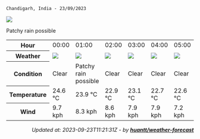 

`Chandigarh, India - 23/09/2023`

<img src="https://cdn.weatherapi.com/weather/64x64/day/176.png"/>

Patchy rain possible


<table>
    <tr>
        <th>Hour</th>
        <td>00:00</td><td>01:00</td><td>02:00</td><td>03:00</td><td>04:00</td><td>05:00</td><td>06:00</td><td>07:00</td><td>08:00</td><td>09:00</td><td>10:00</td><td>11:00</td><td>12:00</td><td>13:00</td><td>14:00</td><td>15:00</td><td>16:00</td><td>17:00</td><td>18:00</td><td>19:00</td><td>20:00</td><td>21:00</td><td>22:00</td><td>23:00</td>
    </tr>
    <tr>
        <th>Weather</th>
        <td><img src="https://cdn.weatherapi.com/weather/64x64/night/113.png"></img></td><td><img src="https://cdn.weatherapi.com/weather/64x64/night/176.png"></img></td><td><img src="https://cdn.weatherapi.com/weather/64x64/night/113.png"></img></td><td><img src="https://cdn.weatherapi.com/weather/64x64/night/113.png"></img></td><td><img src="https://cdn.weatherapi.com/weather/64x64/night/113.png"></img></td><td><img src="https://cdn.weatherapi.com/weather/64x64/night/113.png"></img></td><td><img src="https://cdn.weatherapi.com/weather/64x64/day/176.png"></img></td><td><img src="https://cdn.weatherapi.com/weather/64x64/day/113.png"></img></td><td><img src="https://cdn.weatherapi.com/weather/64x64/day/113.png"></img></td><td><img src="https://cdn.weatherapi.com/weather/64x64/day/113.png"></img></td><td><img src="https://cdn.weatherapi.com/weather/64x64/day/113.png"></img></td><td><img src="https://cdn.weatherapi.com/weather/64x64/day/113.png"></img></td><td><img src="https://cdn.weatherapi.com/weather/64x64/day/113.png"></img></td><td><img src="https://cdn.weatherapi.com/weather/64x64/day/113.png"></img></td><td><img src="https://cdn.weatherapi.com/weather/64x64/day/113.png"></img></td><td><img src="https://cdn.weatherapi.com/weather/64x64/day/113.png"></img></td><td><img src="https://cdn.weatherapi.com/weather/64x64/day/113.png"></img></td><td><img src="https://cdn.weatherapi.com/weather/64x64/day/113.png"></img></td><td><img src="https://cdn.weatherapi.com/weather/64x64/night/113.png"></img></td><td><img src="https://cdn.weatherapi.com/weather/64x64/night/113.png"></img></td><td><img src="https://cdn.weatherapi.com/weather/64x64/night/113.png"></img></td><td><img src="https://cdn.weatherapi.com/weather/64x64/night/113.png"></img></td><td><img src="https://cdn.weatherapi.com/weather/64x64/night/113.png"></img></td><td><img src="https://cdn.weatherapi.com/weather/64x64/night/176.png"></img></td>
    </tr>
    <tr>
        <th>Condition</th>
        <td width="200px">Clear</td><td width="200px">Patchy rain possible</td><td width="200px">Clear</td><td width="200px">Clear</td><td width="200px">Clear</td><td width="200px">Clear</td><td width="200px">Patchy rain possible</td><td width="200px">Sunny</td><td width="200px">Sunny</td><td width="200px">Sunny</td><td width="200px">Sunny</td><td width="200px">Sunny</td><td width="200px">Sunny</td><td width="200px">Sunny</td><td width="200px">Sunny</td><td width="200px">Sunny</td><td width="200px">Sunny</td><td width="200px">Sunny</td><td width="200px">Clear</td><td width="200px">Clear</td><td width="200px">Clear</td><td width="200px">Clear</td><td width="200px">Clear</td><td width="200px">Patchy rain possible</td>
    </tr>
    <tr>
        <th>Temperature</th>
        <td>24.6 °C</td><td>23.9 °C</td><td>22.9 °C</td><td>23.1 °C</td><td>22.7 °C</td><td>22.6 °C</td><td>22.6 °C</td><td>24.8 °C</td><td>26.2 °C</td><td>27.6 °C</td><td>29.4 °C</td><td>31.1 °C</td><td>32.4 °C</td><td>33.2 °C</td><td>33.4 °C</td><td>33 °C</td><td>32.2 °C</td><td>29.8 °C</td><td>27.4 °C</td><td>26.3 °C</td><td>25.6 °C</td><td>25.4 °C</td><td>25.7 °C</td><td>25.3 °C</td>
    </tr>
    <tr>
        <th>Wind</th>
        <td>9.7 kph</td><td>8.3 kph</td><td>8.6 kph</td><td>7.9 kph</td><td>7.9 kph</td><td>7.2 kph</td><td>5.8 kph</td><td>5.8 kph</td><td>6.5 kph</td><td>5.8 kph</td><td>9.7 kph</td><td>11.5 kph</td><td>14 kph</td><td>12.6 kph</td><td>13.7 kph</td><td>14.8 kph</td><td>13 kph</td><td>9.7 kph</td><td>10.8 kph</td><td>10.1 kph</td><td>9 kph</td><td>9.4 kph</td><td>9 kph</td><td>7.9 kph</td>
    </tr>
</table>


<div align="right">

*Updated at: 2023-09-23T11:21:31Z - by **[huantt/weather-forecast](https://github.com/huantt/weather-forecast)***

</div>
